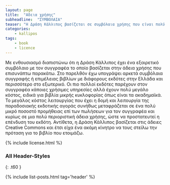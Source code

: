 ```yaml
---
layout: page
title:  "Αδεια χρήσης"
subheadline:  "ΣΥΜΒΟΛΑΙΑ"
teaser: "Η Δράση Κάλλιπος βασίζεται σε συμβόλαια χρήσης που είναι πολύ ευέλικτα"
categories:
    - kallipos
tags:
    - book
    - licence
---
```

Με ενθουσιασμό διαπιστώνω ότι η Δράση Κάλλιπος έχει ένα εξαιρετικό συμβόλαιο με τον συγγραφέα το οποίο βασίζεται στην άδεια χρήσης που επισυνάπτω παρακάτω. Στο παρελθόν έχω υπογράψει αρκετά συμβόλαια συγγραφής ή επιμέλειας βιβλίων με διάφορους εκδότες στην Ελλάδα και περισσότερο στο εξωτερικό. Οι πιο πολλοί εκδότες παρέχουν στον συγγραφέα κάποιες χρήσιμες υπηρεσίες αλλά έχουν πολύ μεγάλο κόστος, ειδικά για βιβλία μικρής κυκλοφορίας όπως είναι τα ακαδημαϊκά. Το μεγάλος κόστος λειτουργίας που έχει η δομή και λειτουργία της παραδοσιακής εκδοτικής αγοράς συνήθως μεταφράζεται σε ένα πολύ μικρό ποσοστό προμήθειας επί των πωλήσεων για τον συγγραφέα και κυρίως σε μια πολύ περιοριστική άδεια χρήσης, ώστε να προστατευτεί η επένδυση του εκδότη. Αντίθετα, η Δράση Κάλλιπος βασίζεται στις άδειες Creative Commons και έτσι είχα ένα ακόμη κίνητρο να τους στείλω την πρόταση για το βιβλίο που ετοιμάζω.

{% include license.html %}

### All Header-Styles
{: .t60 }

{% include list-posts.html tag='header' %}
